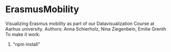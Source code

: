 # ErasmusMobility
Visualizing Erasmus mobility as part of our Datavisualization Course at Aarhus university.
Authors: Anna Schierholz, Nina Ziegenbein, Emilie Grenth
To make it work:
1. "npm install" 
